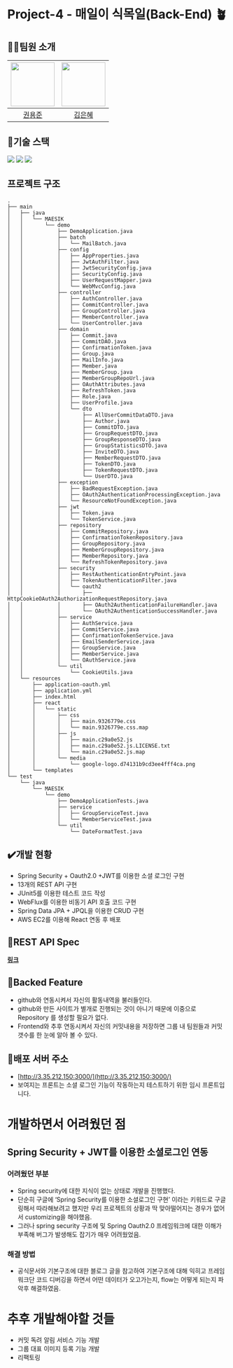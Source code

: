 # Project-4 - 매일이 식목일(Back-End) 🪴

## 💁‍♂️팀원 소개
| [<img src="https://github.com/ubermen5che.png" width="100px">](https://github.com/ubermen5che) | [<img src="https://github.com/Kimngeunhye.png" width="100px">](https://github.com/Kimngeunhye) |
| :--------------------------------------------------------------------------------------: | :----------------------------------------------------------------------------------------------: |
|                          [권용준](https://github.com/ubermen5che)                           |                            [김은혜](https://github.com/Kimngeunhye)                             |

## 🔧기술 스택

<img src="https://img.shields.io/badge/SpringBoot-6DB33F?style=for-the-badge&logo=SpringBoot&logoColor=white">

<img src="https://img.shields.io/badge/SpringSecurity-6DB33F?style=for-the-badge&logo=SpringSecurity&logoColor=white">

<img src="https://img.shields.io/badge/MySQL-4479A1?style=for-the-badge&logo=MySQL&logoColor=white">

## 프로젝트 구조

```
.
├── main
│   ├── java
│   │   └── MAESIK
│   │       └── demo
│   │           ├── DemoApplication.java
│   │           ├── batch
│   │           │   └── MailBatch.java
│   │           ├── config
│   │           │   ├── AppProperties.java
│   │           │   ├── JwtAuthFilter.java
│   │           │   ├── JwtSecurityConfig.java
│   │           │   ├── SecurityConfig.java
│   │           │   ├── UserRequestMapper.java
│   │           │   └── WebMvcConfig.java
│   │           ├── controller
│   │           │   ├── AuthController.java
│   │           │   ├── CommitController.java
│   │           │   ├── GroupController.java
│   │           │   ├── MemberController.java
│   │           │   └── UserController.java
│   │           ├── domain
│   │           │   ├── Commit.java
│   │           │   ├── CommitDAO.java
│   │           │   ├── ConfirmationToken.java
│   │           │   ├── Group.java
│   │           │   ├── MailInfo.java
│   │           │   ├── Member.java
│   │           │   ├── MemberGroup.java
│   │           │   ├── MemberGroupRepoUrl.java
│   │           │   ├── OAuthAttributes.java
│   │           │   ├── RefreshToken.java
│   │           │   ├── Role.java
│   │           │   ├── UserProfile.java
│   │           │   └── dto
│   │           │       ├── AllUserCommitDataDTO.java
│   │           │       ├── Author.java
│   │           │       ├── CommitDTO.java
│   │           │       ├── GroupRequestDTO.java
│   │           │       ├── GroupResponseDTO.java
│   │           │       ├── GroupStatisticsDTO.java
│   │           │       ├── InviteDTO.java
│   │           │       ├── MemberRequestDTO.java
│   │           │       ├── TokenDTO.java
│   │           │       ├── TokenRequestDTO.java
│   │           │       └── UserDTO.java
│   │           ├── exception
│   │           │   ├── BadRequestException.java
│   │           │   ├── OAuth2AuthenticationProcessingException.java
│   │           │   └── ResourceNotFoundException.java
│   │           ├── jwt
│   │           │   ├── Token.java
│   │           │   └── TokenService.java
│   │           ├── repository
│   │           │   ├── CommitRepository.java
│   │           │   ├── ConfirmationTokenRepository.java
│   │           │   ├── GroupRepository.java
│   │           │   ├── MemberGroupRepository.java
│   │           │   ├── MemberRepository.java
│   │           │   └── RefreshTokenRepository.java
│   │           ├── security
│   │           │   ├── RestAuthenticationEntryPoint.java
│   │           │   ├── TokenAuthenticationFilter.java
│   │           │   └── oauth2
│   │           │       ├── HttpCookieOAuth2AuthorizationRequestRepository.java
│   │           │       ├── OAuth2AuthenticationFailureHandler.java
│   │           │       └── OAuth2AuthenticationSuccessHandler.java
│   │           ├── service
│   │           │   ├── AuthService.java
│   │           │   ├── CommitService.java
│   │           │   ├── ConfirmationTokenService.java
│   │           │   ├── EmailSenderService.java
│   │           │   ├── GroupService.java
│   │           │   ├── MemberService.java
│   │           │   └── OAuthService.java
│   │           └── util
│   │               └── CookieUtils.java
│   └── resources
│       ├── application-oauth.yml
│       ├── application.yml
│       ├── index.html
│       ├── react
│       │   └── static
│       │       ├── css
│       │       │   ├── main.9326779e.css
│       │       │   └── main.9326779e.css.map
│       │       ├── js
│       │       │   ├── main.c29a0e52.js
│       │       │   ├── main.c29a0e52.js.LICENSE.txt
│       │       │   └── main.c29a0e52.js.map
│       │       └── media
│       │           └── google-logo.d74131b9cd3ee4fff4ca.png
│       └── templates
└── test
    └── java
        └── MAESIK
            └── demo
                ├── DemoApplicationTests.java
                ├── service
                │   ├── GroupServiceTest.java
                │   └── MemberServiceTest.java
                └── util
                    └── DateFormatTest.java
```

## ✔️개발 현황

- Spring Security + Oauth2.0 +JWT를 이용한 소셜 로그인 구현
- 13개의 REST API 구현
- JUnit5를 이용한 테스트 코드 작성
- WebFlux를 이용한 비동기 API 호출 코드 구현
- Spring Data JPA + JPQL을 이용한 CRUD 구현
- AWS EC2를 이용해 React 연동 후 배포

## 📃REST API Spec

**[링크](https://www.notion.so/e458beafc112498f9d7f7a6e27f78089)**


## 🔮Backed Feature

- github와 연동시켜서 자신의 활동내역을 불러들인다.
- github와 만든 사이트가 별개로 진행되는 것이 아니기 때문에 이중으로 Repository 를 생성할 필요가 없다.
- Frontend와 추후 연동시켜서 자신의 커밋내용을 저장하면 그룹 내 팀원들과 커밋갯수를 한 눈에 알아 볼 수 있다.

## 📍배포 서버 주소

- [http://3.35.212.150:3000/](http://3.35.212.150:3000/)
- 보여지는 프론트는 소셜 로그인 기능이 작동하는지 테스트하기 위한 임시 프론트입니다.

# 개발하면서 어려웠던 점

## Spring Security + JWT를 이용한 소셜로그인 연동

### 어려웠던 부분

- Spring security에 대한 지식이 없는 상태로 개발을 진행했다.
- 단순히 구글에 ‘Spring Security를 이용한 소셜로그인 구현’ 이라는 키워드로 구글링해서 따라해보려고 했지만 우리 프로젝트의 상황과 딱 맞아떨어지는 경우가 없어서 customizing을 해야했음.
- 그러나 spring security 구조에 및 Spring Oauth2.0 프레임워크에 대한 이해가 부족해 버그가 발생해도 잡기가 매우 어려웠었음.

### 해결 방법

- 공식문서와 기본구조에 대한 블로그 글을 참고하여 기본구조에 대해 익히고 프레임워크단 코드 디버깅을 하면서 어떤 데이터가 오고가는지, flow는 어떻게 되는지 파악후 해결하였음.

# 추후 개발해야할 것들

- 커밋 독려 알림 서비스 기능 개발
- 그룹 대표 이미지 등록 기능 개발
- 리팩토링

